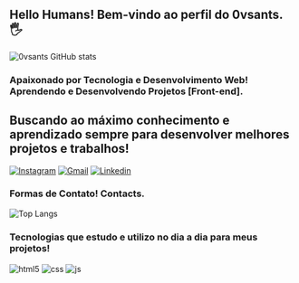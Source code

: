 ## Hello Humans! Bem-vindo ao perfil do 0vsants.🖐️
![0vsants GitHub stats](https://github-readme-stats.vercel.app/api?username=0vsants&show_icons=true&theme=radical)
### Apaixonado por Tecnologia e Desenvolvimento Web! Aprendendo e Desenvolvendo Projetos [Front-end]. 
## Buscando ao máximo conhecimento e aprendizado sempre para desenvolver melhores projetos e trabalhos!

[![Instagram](https://img.shields.io/badge/Instagram-E4405F?style=for-the-badge&logo=instagram&logoColor=white)](https://instagram.com/ovsants)
[![Gmail](https://img.shields.io/badge/Gmail-D14836?style=for-the-badge&logo=gmail&logoColor=white)](santosc4uan@gmail.com)
[![Linkedin](https://img.shields.io/badge/LinkedIn-0077B5?style=for-the-badge&logo=linkedin&logoColor=white)](www.linkedin.com/in/cauã-santos-a37901259)
### Formas de Contato! Contacts.

![Top Langs](https://github-readme-stats.vercel.app/api/top-langs/?username=0vsants&size_weight=0.5&count_weight=0.5&theme=radical)

### Tecnologias que estudo e utilizo no dia a dia para meus projetos!

<div style="display: inline_block">
  <img align="center" alt="html5" src="https://img.shields.io/badge/HTML5-E34F26?style=for-the-badge&logo=html5&logoColor=white" />
  <img align="center" alt="css" src="https://img.shields.io/badge/CSS3-1572B6?style=for-the-badge&logo=css3&logoColor=white" />
  <img align="center" alt="js" src="https://img.shields.io/badge/JavaScript-F7DF1E?style=for-the-badge&logo=javascript&logoColor=black" />

</div><br/>


